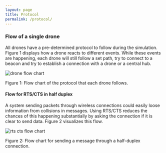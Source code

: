 ```yaml
---
layout: page
title: Protocol
permalink: /protocol/
---
```


### Flow of a single drone

All drones have a pre-determined protocol to follow during the simulation. Figure 1 displays how a drone reacts to different events. While these events are happening, each drone will still follow a set path, try to connect to a beacon and try to establish a connection with a drone or a central hub.

<img src="/assets/drone_flow_chart.png" alt="drone flow chart" />

Figure 1: Flow chart of the protocol that each drone follows.



#### **Flow for RTS/CTS in half duplex**
A system sending packets through wireless connections could easily loose information from collisions in messages. Using RTS/CTS reduces the chances of this happening substantially by asking the connection if it is clear to send data. Figure 2 visualizes this flow. 

<img src="/assets/rts_cts_flow_chart.png" alt="rts cts flow chart"/>

Figure 2: Flow chart for sending a message through a half-duplex connection.
